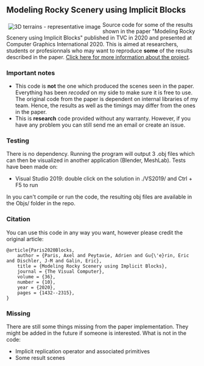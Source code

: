 ## Modeling Rocky Scenery using Implicit Blocks

<img src="https://aparis69.github.io/public_html/imgs/blocks_representative.jpg"
     alt="3D terrains - representative image"
     style="float: left; margin: 5px;" />

Source code for some of the results shown in the paper "Modeling Rocky Scenery using Implicit Blocks" published in TVC in 2020 
and presented at Computer Graphics International 2020. This is aimed at researchers, students or profesionnals who may want to reproduce **some** of the results described in the paper.
[Click here for more information about the project](https://aparis69.github.io/public_html/projects/paris2020_Blocks.html).

### Important notes
* This code is **not** the one which produced the scenes seen in the paper. Everything has been *recoded* on my side to make sure it is free to use. The original code from the paper is dependent on internal libraries of my team. Hence, the results as well as the timings may differ from the ones in the paper.
* This is **research** code provided without any warranty. However, if you have any problem you can still send me an email or create an issue.

### Testing
There is no dependency. Running the program will output 3 .obj files which can then be visualized in another application (Blender, MeshLab). Tests have been made on:
* Visual Studio 2019: double click on the solution in ./VS2019/ and Ctrl + F5 to run

In you can't compile or run the code, the resulting obj files are available in the Objs/ folder in the repo.

### Citation
You can use this code in any way you want, however please credit the original article:
```
@article{Paris2020Blocks,
  	author = {Paris, Axel and Peytavie, Adrien and Gu{\'e}rin, Eric and Dischler, J-M and Galin, Eric},
  	title = {Modeling Rocky Scenery using Implicit Blocks},
  	journal = {The Visual Computer},
  	volume = {36},
  	number = {10},
  	year = {2020},
  	pages = {1432--2315},
}
```	

### Missing
There are still some things missing from the paper implementation. They might be added in the future if someone is interested. What is not in the code:
* Implicit replication operator and associated primitives
* Some result scenes
